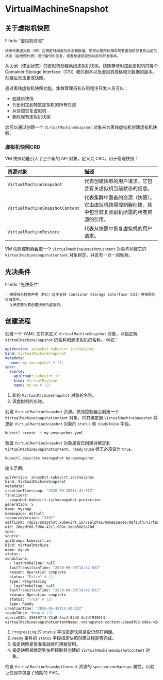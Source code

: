 # VirtualMachineSnapshot

## 关于虚拟机快照

!!! info "虚拟机快照"

    快照代表虚拟机（VM）在特定时间点的状态和数据。您可以使用快照将现有虚拟机恢复到以前的状态（由快照代表）进行备份和恢复，或者快速回滚到以前的开发版本。

从关闭（停止状态）的虚拟机创建离线虚拟机快照。快照存储附加到虚拟机的每个 Container Storage Interface（CSI）卷的副本以及虚拟机规格和元数据的副本。创建后无法更改快照。

通过离线虚拟机快照功能，集群管理员和应用程序开发人员可以：

- 创建新快照
- 列出附加到特定虚拟机的所有快照
- 从快照恢复虚拟机
- 删除现有虚拟机快照

您可以通过创建一个 `VirtualMachineSnapshot` 对象来为离线虚拟机创建虚拟机快照。

### 虚拟机快照CRD

VM 快照功能引入了三个新的 API 对象，定义为 CRD，用于管理快照：

| 资源对象                               | 描述                                                                                           |
|:-----------------------------------|:---------------------------------------------------------------------------------------------|
| `VirtualMachineSnapshot`      | 代表创建快照的用户请求。它包含有关虚拟机当前状态的信息。|
| `VirtualMachineSnapshotContent`               | 代表集群中置备的资源（快照）。它由虚拟机快照控制器创建，其中包含恢复虚拟机所需的所有资源的引用。|
| `VirtualMachineRestore` | 代表从快照中恢复虚拟机的用户请求。|

VM 快照控制器会把一个 `VirtualMachineSnapshotContent` 对象与创建它的 `VirtualMachineSnapshotContent` 对象绑定，并具有一对一的映射。

## 先决条件

!!! info "先决条件"

    - 确保持久性卷声明（PVC）位于支持 Container Storage Interface（CSI）卷快照的存储类中。
    - 关闭您要为其创建快照的虚拟机。

## 创建流程

创建一个 YAML 文件来定义 `VirtualMachineSnapshot` 对象，以指定新 `VirtualMachineSnapshot` 的名称和源虚拟机的名称。 例如：

```yaml linenums="1" title="my-vmsnapshot.yaml"
apiVersion: snapshot.kubevirt.io/v1alpha1
kind: VirtualMachineSnapshot
metadata:
  name: my-vmsnapshot # (1)
spec:
  source:
    apiGroup: kubevirt.io
    kind: VirtualMachine
    name: my-vm # (2)
```

1.  新的 `VirtualMachineSnapshot` 对象的名称。
2. 源虚拟机的名称。

创建 `VirtualMachineSnapshot` 资源。快照控制器会创建一个 `VirtualMachineSnapshotContent` 对象，将其绑定到 `VirtualMachineSnapshot` 并更新 `VirtualMachineSnapshot` 对象的 `status` 和 `readyToUse` 字段。

```bash
kubectl create -f my-vmsnapshot.yaml
```

验证 `VirtualMachineSnapshot` 对象是否已创建并绑定到 `VirtualMachineSnapshotContent`。`readyToUse` 标志必须设为 `true`。

```bash
kubectl describe vmsnapshot my-vmsnapshot
```

输出示例:

```bash
apiVersion: snapshot.kubevirt.io/v1alpha1
kind: VirtualMachineSnapshot
metadata:
creationTimestamp: "2020-09-30T14:41:51Z"
finalizers:
- snapshot.kubevirt.io/vmsnapshot-protection
generation: 5
name: mysnap
namespace: default
resourceVersion: "3897"
selfLink: /apis/snapshot.kubevirt.io/v1alpha1/namespaces/default/virtualmachinesnapshots/my-vmsnapshot
uid: 28eedf08-5d6a-42c1-969c-2eda58e2a78d
spec:
source:
apiGroup: kubevirt.io
kind: VirtualMachine
name: my-vm
status:
conditions:
  - lastProbeTime: null
  lastTransitionTime: "2020-09-30T14:42:03Z"
  reason: Operation complete
  status: "False" # (1)
  type: Progressing
  - lastProbeTime: null
  lastTransitionTime: "2020-09-30T14:42:03Z"
  reason: Operation complete
  status: "True" # (2)
  type: Ready
creationTime: "2020-09-30T14:42:03Z"
readyToUse: true # (3)
sourceUID: 355897f3-73a0-4ec4-83d3-3c2df9486f4f
virtualMachineSnapshotContentName: vmsnapshot-content-28eedf08-5d6a-42c1-969c-2eda58e2a78d # (4)
```

1. `Progressing` 的 `status` 字段指定快照是否仍然在创建。
2. `Ready` 条件的 `status` 字段指定快照创建过程是否完成。
3. 指定快照是否准备就绪可用被使用。
4. 指定快照被绑定到快照控制器创建的 `VirtualMachineSnapshotContent` 对象。


检查 `VirtualMachineSnapshotContent` 资源的 `spec:volumeBackups` 属性，以验证快照中包含了预期的 PVC。

